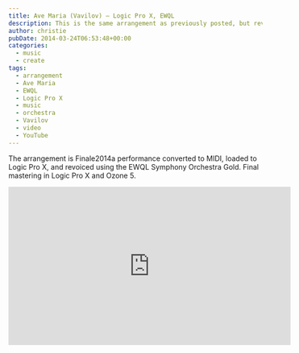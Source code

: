 ```yaml
---
title: Ave Maria (Vavilov) – Logic Pro X, EWQL
description: This is the same arrangement as previously posted, but revoiced.
author: christie
pubDate: 2014-03-24T06:53:48+00:00
categories:
  - music
  - create
tags:
  - arrangement
  - Ave Maria
  - EWQL
  - Logic Pro X
  - music
  - orchestra
  - Vavilov
  - video
  - YouTube
---
```


The arrangement is Finale2014a performance converted to MIDI, loaded to Logic Pro X, and revoiced using the EWQL Symphony Orchestra Gold. Final mastering in Logic Pro X and Ozone 5.

<iframe width="560" height="315" src="https://www.youtube.com/embed/j52Vxi4Ii5o" title="YouTube video player" frameborder="0" allow="accelerometer; autoplay; clipboard-write; encrypted-media; gyroscope; picture-in-picture" allowfullscreen></iframe>
